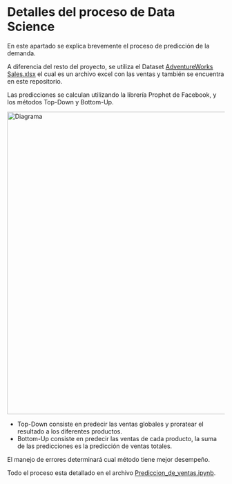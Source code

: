 # Detalles del proceso de Data Science

En este apartado se explica brevemente el proceso de predicción de la demanda.

A diferencia del resto del proyecto, se utiliza el Dataset [AdventureWorks Sales.xlsx](https://github.com/microsoft/powerbi-desktop-samples/blob/main/AdventureWorks%20Sales%20Sample/AdventureWorks%20Sales.xlsx) el cual es un archivo excel con las ventas y también se encuentra en este repositorio.

Las predicciones se calculan utilizando la librería Prophet de Facebook, y los métodos Top-Down y Bottom-Up.

<img src="https://github.com/user-attachments/assets/4c25d09c-95ef-4b46-b728-62e2b99a21e5" alt="Diagrama" width="700"/>

 - Top-Down consiste en predecir las ventas globales y proratear el resultado a los diferentes productos.
 - Bottom-Up consiste en predecir las ventas de cada producto, la suma de las predicciones es la predicción de ventas totales.

El manejo de errores determinará cual método tiene mejor desempeño.

Todo el proceso esta detallado en el archivo [Prediccion_de_ventas.ipynb](https://github.com/Rodzxc/analysis_and_management_stock/blob/main/Prediccion_de_ventas.ipynb).
